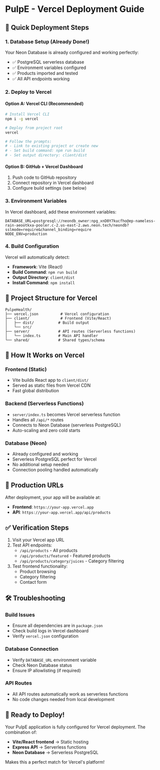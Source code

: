 # PulpE - Vercel Deployment Guide

## 🚀 Quick Deployment Steps

### 1. **Database Setup (Already Done!)**
Your Neon Database is already configured and working perfectly:
- ✅ PostgreSQL serverless database
- ✅ Environment variables configured
- ✅ Products imported and tested
- ✅ All API endpoints working

### 2. **Deploy to Vercel**

#### Option A: Vercel CLI (Recommended)
```bash
# Install Vercel CLI
npm i -g vercel

# Deploy from project root
vercel

# Follow the prompts:
# - Link to existing project or create new
# - Set build command: npm run build
# - Set output directory: client/dist
```

#### Option B: GitHub + Vercel Dashboard
1. Push code to GitHub repository
2. Connect repository in Vercel dashboard
3. Configure build settings (see below)

### 3. **Environment Variables**
In Vercel dashboard, add these environment variables:
```
DATABASE_URL=postgresql://neondb_owner:npg_xnD0Y7kucfho@ep-nameless-rain-aeootkxa-pooler.c-2.us-east-2.aws.neon.tech/neondb?sslmode=require&channel_binding=require
NODE_ENV=production
```

### 4. **Build Configuration**
Vercel will automatically detect:
- **Framework**: Vite (React)
- **Build Command**: `npm run build`
- **Output Directory**: `client/dist`
- **Install Command**: `npm install`

## 📁 **Project Structure for Vercel**
```
PulpeHealth/
├── vercel.json          # Vercel configuration
├── client/              # Frontend (Vite/React)
│   ├── dist/           # Build output
│   └── src/
├── server/             # API routes (Serverless functions)
│   └── index.ts        # Main API handler
└── shared/             # Shared types/schema
```

## 🔧 **How It Works on Vercel**

### **Frontend (Static)**
- Vite builds React app to `client/dist/`
- Served as static files from Vercel CDN
- Fast global distribution

### **Backend (Serverless Functions)**
- `server/index.ts` becomes Vercel serverless function
- Handles all `/api/*` routes
- Connects to Neon Database (serverless PostgreSQL)
- Auto-scaling and zero cold starts

### **Database (Neon)**
- Already configured and working
- Serverless PostgreSQL perfect for Vercel
- No additional setup needed
- Connection pooling handled automatically

## 🎯 **Production URLs**
After deployment, your app will be available at:
- **Frontend**: `https://your-app.vercel.app`
- **API**: `https://your-app.vercel.app/api/products`

## ✅ **Verification Steps**
1. Visit your Vercel app URL
2. Test API endpoints:
   - `/api/products` - All products
   - `/api/products/featured` - Featured products
   - `/api/products/category/juices` - Category filtering
3. Test frontend functionality:
   - Product browsing
   - Category filtering
   - Contact form

## 🛠 **Troubleshooting**

### **Build Issues**
- Ensure all dependencies are in `package.json`
- Check build logs in Vercel dashboard
- Verify `vercel.json` configuration

### **Database Connection**
- Verify `DATABASE_URL` environment variable
- Check Neon Database status
- Ensure IP allowlisting (if required)

### **API Routes**
- All API routes automatically work as serverless functions
- No code changes needed from local development

## 🚀 **Ready to Deploy!**
Your PulpE application is fully configured for Vercel deployment. The combination of:
- **Vite/React frontend** → Static hosting
- **Express API** → Serverless functions  
- **Neon Database** → Serverless PostgreSQL

Makes this a perfect match for Vercel's platform!
